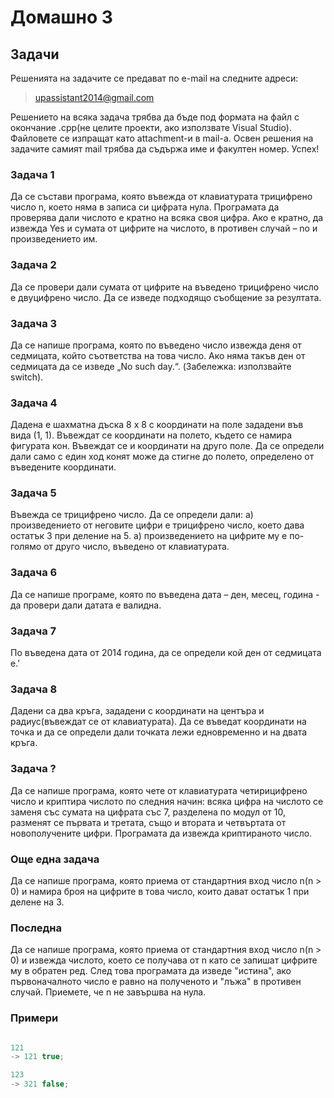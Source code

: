  Домашно 3
===========

## Задачи ##
Решенията на задачите се предават по e-mail на следните адреси:

>upassistant2014@gmail.com

Решението на всяка задача трябва да бъде под формата на файл с окончание .cpp(не целите проекти, ако използвате Visual Studio). Файловете се изпращат като attachment-и в mail-a. 
Освен решения на задачите самият mail трябва да съдържа име и факултен номер. Успех!


### Задача 1 ###

Да се състави програма, която въвежда от клавиатурата трицифрено число n, което няма в записа си цифрата нула. Програмата да проверява дали числото е кратно на всяка своя цифра. Ако е кратно, да извежда Yes и сумата от цифрите на числото, в противен случай – no и произведението им.

### Задача 2 ###

Да се провери дали сумата от цифрите на въведено трицифрено число е двуцифрено число. Да се изведе подходящо съобщение за резултата.

### Задача 3 ###

Да се напише програма, която по въведено число извежда деня от седмицата, който съответства на това число. Ако няма такъв ден от седмицата да се изведе „No such day.“. (Забележка: използвайте switch).

### Задача 4 ###

Дадена е шахматна дъска 8 х 8 с координати на поле зададени във вида (1, 1). Въвеждат се координати на полето, където се намира фигурата кон. Въвеждат се и координати на друго поле. Да се определи дали само с един ход конят може да стигне до полето, определено от въведените координати.

### Задача 5 ###

Въвежда се трицифрено число. Да се определи дали:
а) произведението от неговите цифри е трицифрено число, което дава остатък 3 при деление на 5.
а) произведението на цифрите му е по-голямо от друго число, въведено от клавиатурата.

### Задача 6 ###

Да се напише програме, която по въведена дата – ден, месец, година - да провери дали датата е валидна.

### Задача 7 ###

По въведена дата от 2014 година, да се определи кой ден от седмицата е.'

### Задача 8 ###

Дадени са два кръга, зададени с координати на центъра  и радиус(въвеждат се от клавиатурата). Да се въведат координати на точка и да се определи дали точката лежи едновременно и на двата кръга. 

### Задача ? ###
Да се напише програма, която чете от клавиатурата четирицифрено число и криптира числото по следния начин: всяка цифра на числото сe заменя със сумата на цифрата със 7, разделена по модул от 10, разменят се първата и третата, също и втората и четвъртата от новополучените цифри. Програмата да извежда криптираното число.

### Още една задача ###

Да се напише програма, която приема от стандартния вход число n(n > 0) и намира броя на цифрите в това число, които дават остатък 1 при делене на 3.

### Последна ###

Да се напише програма, която приема от стандартния вход число n(n > 0) и извежда числото, което се получава от n като се запишат цифрите му в обратен ред. След това програмата да изведе "истина", ако първоначалното число е равно на полученото и "лъжа" в противен случай. Приемете, че n не завършва на нула.

### Примери ###

```c++

121 
-> 121 true;

123
-> 321 false;

```